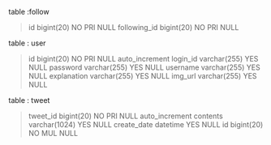 table :follow

> id	bigint(20)	NO	PRI	NULL
> following\_id	bigint(20)	NO	PRI	NULL

table : user

> id	bigint(20)	NO	PRI	NULL	auto\_increment
> login\_id	varchar(255)	YES		NULL
> password	varchar(255)	YES		NULL
> username	varchar(255)	YES		NULL
> explanation	varchar(255)	YES		NULL
> img\_url	varchar(255)	YES		NULL

table : tweet

> tweet\_id	bigint(20)	NO	PRI	NULL	auto\_increment
> contents	varchar(1024)	YES		NULL
> create\_date	datetime	YES		NULL
> id	bigint(20)	NO	MUL	NULL



